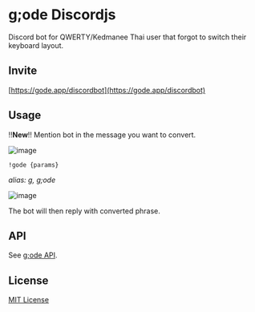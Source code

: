 # g;ode Discordjs

Discord bot for QWERTY/Kedmanee Thai user that forgot to switch their keyboard layout.

## Invite

[https://gode.app/discordbot](https://gode.app/discordbot)

## Usage

!!**New**!! Mention bot in the message you want to convert.

![image](https://cdn.discordapp.com/attachments/935335761291649124/936092381474848788/unknown.png)

``!gode {params}``

*alias: g, g;ode*

![image](https://media.discordapp.net/attachments/935335761291649124/935601749484507146/unknown.png)


The bot will then reply with converted phrase.

## API

See [g;ode API](https://github.com/godeProject/godeapi).

## License

[MIT License](https://github.com/godeProject/gode-discordjs/blob/main/LICENSE)
